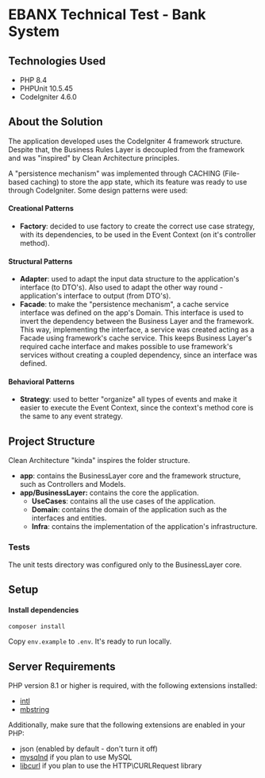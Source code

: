 # EBANX Technical Test - Bank System

## Technologies Used

- PHP 8.4
- PHPUnit 10.5.45
- CodeIgniter 4.6.0

## About the Solution
The application developed uses the CodeIgniter 4 framework structure. Despite that, the Business Rules Layer is decoupled from the framework and was "inspired" by Clean Architecture principles.

A "persistence mechanism" was implemented through CACHING (File-based caching) to store the app state, which its feature was ready to use through CodeIgniter.
Some design patterns were used:
#### Creational Patterns
- **Factory**: decided to use factory to create the correct use case strategy, with its dependencies, to be used in the Event Context (on it's controller method).
#### Structural Patterns
- **Adapter**: used to adapt the input data structure to the application's interface (to DTO's). Also used to adapt the other way round - application's interface to output (from DTO's).
- **Facade**: to make the "persistence mechanism", a cache service interface was defined on the app's Domain. This interface is used to invert the dependency between the Business Layer and the framework. This way, implementing the interface, a service was created acting as a Facade using framework's cache service. This keeps Business Layer's required cache interface and makes possible to use framework's services without creating a coupled dependency, since an interface was defined.
#### Behavioral Patterns
- **Strategy**: used to better "organize" all types of events and make it easier to execute the Event Context, since the context's method core is the same to any event strategy.

## Project Structure
Clean Architecture "kinda" inspires the folder structure.
- **app**: contains the BusinessLayer core and the framework structure, such as Controllers and Models.
- **app/BusinessLayer:** contains the core the application.
    - **UseCases**: contains all the use cases of the application.
    - **Domain**: contains the domain of the application such as the interfaces and entities.
    - **Infra**: contains the implementation of the application's infrastructure.


### Tests
The unit tests directory was configured only to the BusinessLayer core.


## Setup

#### Install dependencies
`composer install`

Copy `env.example` to `.env`. It's ready to run locally.

## Server Requirements

PHP version 8.1 or higher is required, with the following extensions installed:

- [intl](http://php.net/manual/en/intl.requirements.php)
- [mbstring](http://php.net/manual/en/mbstring.installation.php)

Additionally, make sure that the following extensions are enabled in your PHP:
- json (enabled by default - don't turn it off)
- [mysqlnd](http://php.net/manual/en/mysqlnd.install.php) if you plan to use MySQL
- [libcurl](http://php.net/manual/en/curl.requirements.php) if you plan to use the HTTP\CURLRequest library

